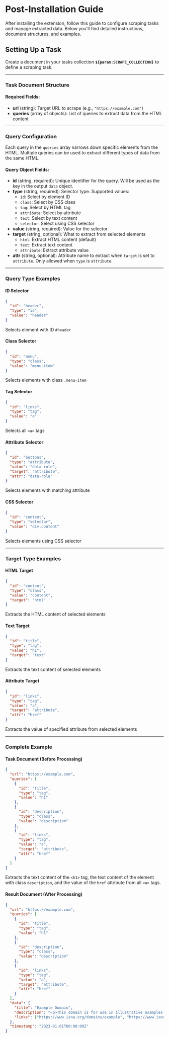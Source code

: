 # Post-Installation Guide

After installing the extension, follow this guide to configure scraping tasks and manage extracted data. Below you'll find detailed instructions, document structures, and examples.

## Setting Up a Task
Create a document in your tasks collection **`${param:SCRAPE_COLLECTION}`** to define a scraping task.

---

### Task Document Structure

#### Required Fields:
- **url** (string): Target URL to scrape (e.g., `"https://example.com"`)
- **queries** (array of objects): List of queries to extract data from the HTML content

---

### Query Configuration
Each query in the `queries` array narrows down specific elements from the HTML. Multiple queries can be used to extract different types of data from the same HTML.

#### Query Object Fields:
- **id** (string, required): Unique identifier for the query. Will be used as the key in the output `data` object.
- **type** (string, required): Selector type. Supported values:
  - `id`: Select by element ID
  - `class`: Select by CSS class
  - `tag`: Select by HTML tag
  - `attribute`: Select by attribute
  - `text`: Select by text content
  - `selector`: Select using CSS selector
- **value** (string, required): Value for the selector
- **target** (string, optional): What to extract from selected elements
  - `html`: Extract HTML content (default)
  - `text`: Extract text content
  - `attribute`: Extract attribute value
- **attr** (string, optional): Attribute name to extract when `target` is set to `attribute`. Only allowed when `type` is `attribute`.

---

### Query Type Examples

#### ID Selector
```json
{
  "id": "header",
  "type": "id",
  "value": "header"
}
```
Selects element with ID `#header`

#### Class Selector
```json
{
  "id": "menu",
  "type": "class",
  "value": "menu-item"
}
```
Selects elements with class `.menu-item`

#### Tag Selector
```json
{
  "id": "links",
  "type": "tag",
  "value": "a"
}
```
Selects all `<a>` tags

#### Attribute Selector
```json
{
  "id": "buttons",
  "type": "attribute",
  "value": "data-role",
  "target": "attribute",
  "attr": "data-role"
}
```
Selects elements with matching attribute

#### CSS Selector
```json
{
  "id": "content",
  "type": "selector",
  "value": "div.content"
}
```
Selects elements using CSS selector

---

### Target Type Examples

#### HTML Target
```json
{
  "id": "content",
  "type": "class",
  "value": "content",
  "target": "html"
}
```
Extracts the HTML content of selected elements

#### Text Target
```json
{
  "id": "title",
  "type": "tag",
  "value": "h1",
  "target": "text"
}
```
Extracts the text content of selected elements

#### Attribute Target
```json
{
  "id": "links",
  "type": "tag",
  "value": "a",
  "target": "attribute",
  "attr": "href"
}
```
Extracts the value of specified attribute from selected elements

---

### Complete Example

#### Task Document (Before Processing)
```json
{
  "url": "https://example.com",
  "queries": [
    {
      "id": "title",
      "type": "tag",
      "value": "h1"
    },
    {
      "id": "description",
      "type": "class",
      "value": "description"
    },
    {
      "id": "links",
      "type": "tag",
      "value": "a",
      "target": "attribute",
      "attr": "href"
    }
  ]
}
```

Extracts the text content of the `<h1>` tag, the text content of the element with class `description`, and the value of the `href` attribute from all `<a>` tags.

#### Result Document (After Processing)
```json
{
  "url": "https://example.com",
  "queries": [
    {
      "id": "title",
      "type": "tag",
      "value": "h1"
    },
    {
      "id": "description",
      "type": "class",
      "value": "description"
    },
    {
      "id": "links",
      "type": "tag",
      "value": "a",
      "target": "attribute",
      "attr": "href"
    }
  ],
  "data": {
    "title": "Example Domain",
    "description": "<p>This domain is for use in illustrative examples...</p>",
    "links": ["https://www.iana.org/domains/example", "https://www.iana.org/domains/reserved"]
  },
  "timestamp": "2023-01-01T00:00:00Z"
}
```